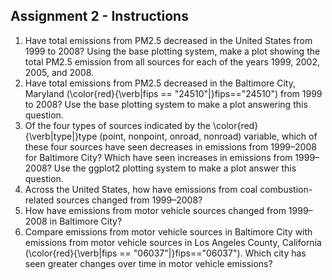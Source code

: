 ## Assignment 2 - Instructions

1.  Have total emissions from PM2.5 decreased in the United States from 1999 to 2008? Using the base plotting system, 
    make a plot showing the total PM2.5 emission from all sources for each of the years 1999, 2002, 2005, and 2008.
2.  Have total emissions from PM2.5 decreased in the Baltimore City, Maryland (\color{red}{\verb|fips == "24510"|}fips=="24510")
    from 1999 to 2008? Use the base plotting system to make a plot answering this question.
3.  Of the four types of sources indicated by the \color{red}{\verb|type|}type (point, nonpoint, onroad, nonroad) variable, 
    which of these four sources have seen decreases in emissions from 1999–2008 for Baltimore City? Which have seen increases 
    in emissions from 1999–2008? Use the ggplot2 plotting system to make a plot answer this question.
4.  Across the United States, how have emissions from coal combustion-related sources changed from 1999–2008?
5.  How have emissions from motor vehicle sources changed from 1999–2008 in Baltimore City?
6.  Compare emissions from motor vehicle sources in Baltimore City with emissions from motor vehicle sources in 
    Los Angeles County, California (\color{red}{\verb|fips == "06037"|}fips=="06037"). Which city has seen greater 
    changes over time in motor vehicle emissions?
